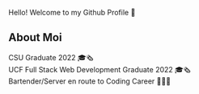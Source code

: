 Hello! Welcome to my Github Profile 👋

About Moi
---
CSU Graduate 2022 🎓🗞 <br>
UCF Full Stack Web Development Graduate 2022 🎓🗞 <br>
Bartender/Server en route to Coding Career 👩🏽‍💻 <br>

